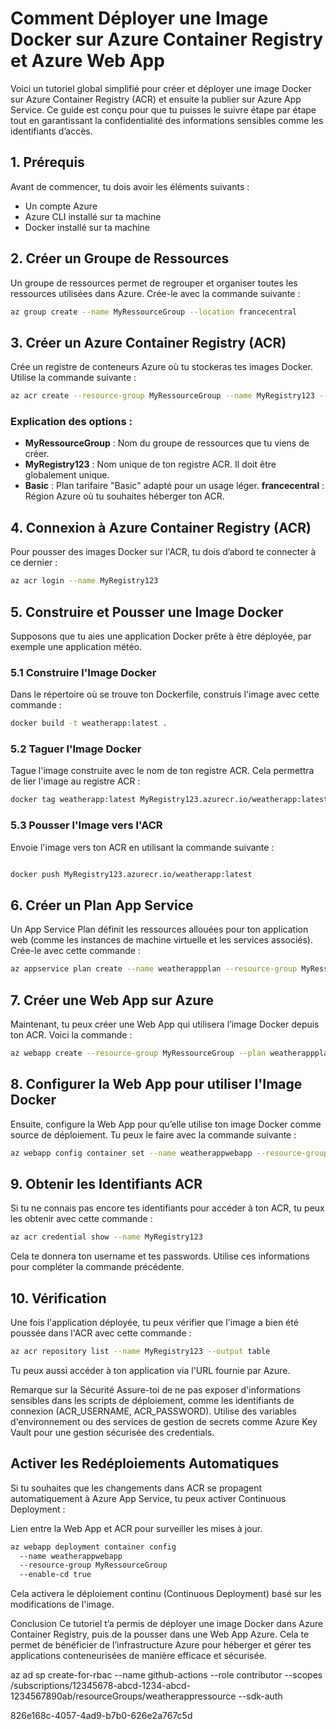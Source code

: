 # Comment Déployer une Image Docker sur Azure Container Registry et Azure Web App

Voici un tutoriel global simplifié pour créer et déployer une image Docker sur Azure Container Registry (ACR) et ensuite la publier sur Azure App Service. Ce guide est conçu pour que tu puisses le suivre étape par étape tout en garantissant la confidentialité des informations sensibles comme les identifiants d’accès.

## 1. Prérequis
Avant de commencer, tu dois avoir les éléments suivants :

- Un compte Azure
- Azure CLI installé sur ta machine
- Docker installé sur ta machine
## 2. Créer un Groupe de Ressources
Un groupe de ressources permet de regrouper et organiser toutes les ressources utilisées dans Azure. Crée-le avec la commande suivante :

```bash
az group create --name MyRessourceGroup --location francecentral
```
## 3. Créer un Azure Container Registry (ACR)
Crée un registre de conteneurs Azure où tu stockeras tes images Docker. Utilise la commande suivante :

```bash
az acr create --resource-group MyRessourceGroup --name MyRegistry123 --sku Basic --location francecentral
```
### Explication des options :
- **MyRessourceGroup** : Nom du groupe de ressources que tu viens de créer.
- **MyRegistry123** : Nom unique de ton registre ACR. Il doit être globalement unique.
- **Basic** : Plan tarifaire "Basic" adapté pour un usage léger.
**francecentral** : Région Azure où tu souhaites héberger ton ACR.
## 4. Connexion à Azure Container Registry (ACR)
Pour pousser des images Docker sur l'ACR, tu dois d’abord te connecter à ce dernier :

```bash
az acr login --name MyRegistry123
```
## 5. Construire et Pousser une Image Docker
Supposons que tu aies une application Docker prête à être déployée, par exemple une application météo.

### 5.1 Construire l'Image Docker
Dans le répertoire où se trouve ton Dockerfile, construis l'image avec cette commande :

```bash
docker build -t weatherapp:latest .
```
### 5.2 Taguer l'Image Docker
Tague l'image construite avec le nom de ton registre ACR. Cela permettra de lier l'image au registre ACR :

```bash
docker tag weatherapp:latest MyRegistry123.azurecr.io/weatherapp:latest
```
### 5.3 Pousser l'Image vers l'ACR
Envoie l'image vers ton ACR en utilisant la commande suivante :

```bash

docker push MyRegistry123.azurecr.io/weatherapp:latest
```
## 6. Créer un Plan App Service
Un App Service Plan définit les ressources allouées pour ton application web (comme les instances de machine virtuelle et les services associés). Crée-le avec cette commande :

```bash
az appservice plan create --name weatherappplan --resource-group MyRessourceGroup --sku B1 --is-linux
```
## 7. Créer une Web App sur Azure
Maintenant, tu peux créer une Web App qui utilisera l’image Docker depuis ton ACR. Voici la commande :

```bash
az webapp create --resource-group MyRessourceGroup --plan weatherappplan --name weatherappwebapp --deployment-container-image-name MyRegistry123.azurecr.io/weatherapp:latest
```
## 8. Configurer la Web App pour utiliser l'Image Docker
Ensuite, configure la Web App pour qu’elle utilise ton image Docker comme source de déploiement. Tu peux le faire avec la commande suivante :

```bash
az webapp config container set --name weatherappwebapp --resource-group MyRessourceGroup --docker-custom-image-name MyRegistry123.azurecr.io/weatherapp:latest --docker-registry-server-url https://MyRegistry123.azurecr.io --docker-registry-server-user <ACR_USERNAME> --docker-registry-server-password <ACR_PASSWORD>
```
## 9. Obtenir les Identifiants ACR
Si tu ne connais pas encore tes identifiants pour accéder à ton ACR, tu peux les obtenir avec cette commande :

```bash
az acr credential show --name MyRegistry123
```
Cela te donnera ton username et tes passwords. Utilise ces informations pour compléter la commande précédente.

## 10. Vérification
Une fois l'application déployée, tu peux vérifier que l'image a bien été poussée dans l'ACR avec cette commande :

```bash
az acr repository list --name MyRegistry123 --output table
```
Tu peux aussi accéder à ton application via l'URL fournie par Azure.

Remarque sur la Sécurité
Assure-toi de ne pas exposer d'informations sensibles dans les scripts de déploiement, comme les identifiants de connexion (ACR_USERNAME, ACR_PASSWORD). Utilise des variables d'environnement ou des services de gestion de secrets comme Azure Key Vault pour une gestion sécurisée des credentials.

## Activer les Redéploiements Automatiques 

Si tu souhaites que les changements dans ACR se propagent automatiquement à Azure App Service, tu peux activer Continuous Deployment :

Lien entre la Web App et ACR pour surveiller les mises à jour.
```bash
az webapp deployment container config
  --name weatherappwebapp 
  --resource-group MyRessourceGroup 
  --enable-cd true
```
Cela activera le déploiement continu (Continuous Deployment) basé sur les modifications de l'image.


Conclusion
Ce tutoriel t’a permis de déployer une image Docker dans Azure Container Registry, puis de la pousser dans une Web App Azure. Cela te permet de bénéficier de l’infrastructure Azure pour héberger et gérer tes applications conteneurisées de manière efficace et sécurisée.


az ad sp create-for-rbac --name github-actions --role contributor --scopes /subscriptions/12345678-abcd-1234-abcd-1234567890ab/resourceGroups/weatherappressource --sdk-auth

826e168c-4057-4ad9-b7b0-626e2a767c5d

